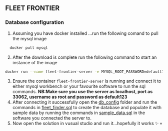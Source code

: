 ## FLEET FRONTIER
### Database configuration
1. Assuming you have docker installed ...run the following comand to pull the mysql image
```bash
  docker pull mysql
```
2. After the download is complete run the following command to start an instance of the image
```bash
docker run --name fleet-frontier-server -e MYSQL_ROOT_PASSWORD=default123 -p 33062:3306 -d mysql
```
3. Ensure the container ``fleet-frontier-server`` is running and connect it to either mysql workbench or your favourite software to run the sql commands.
 **NB:Make sure you use the server as localhost, port as 33062, username as root and password as default123**
4. After connecting it successfully open the [db_config](./db_config/) folder and run the commands in [fleet_finder.sql](./db_config/fleet_finder.sql) to create the database and populate it with sample data by running the commands in [sample_data.sql](./db_config/sample_data.sql) in the software you connected the server to.
5. Now open the solution in vusual studio and run it...hopefully it works :sparkles: &#x1F480;